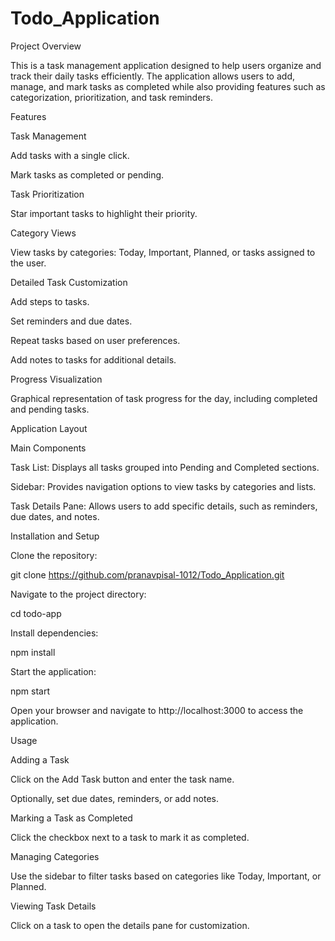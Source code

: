 # Todo_Application

Project Overview

This is a task management application designed to help users organize and track their daily tasks efficiently. The application allows users to add, manage, and mark tasks as completed while also providing features such as categorization, prioritization, and task reminders.

Features

Task Management

Add tasks with a single click.

Mark tasks as completed or pending.

Task Prioritization

Star important tasks to highlight their priority.

Category Views

View tasks by categories: Today, Important, Planned, or tasks assigned to the user.

Detailed Task Customization

Add steps to tasks.

Set reminders and due dates.

Repeat tasks based on user preferences.

Add notes to tasks for additional details.

Progress Visualization

Graphical representation of task progress for the day, including completed and pending tasks.

Application Layout

Main Components

Task List: Displays all tasks grouped into Pending and Completed sections.

Sidebar: Provides navigation options to view tasks by categories and lists.

Task Details Pane: Allows users to add specific details, such as reminders, due dates, and notes.


Installation and Setup

Clone the repository:

git clone https://github.com/pranavpisal-1012/Todo_Application.git

Navigate to the project directory:

cd todo-app

Install dependencies:

npm install

Start the application:

npm start

Open your browser and navigate to http://localhost:3000 to access the application.


Usage

Adding a Task

Click on the Add Task button and enter the task name.

Optionally, set due dates, reminders, or add notes.

Marking a Task as Completed

Click the checkbox next to a task to mark it as completed.

Managing Categories

Use the sidebar to filter tasks based on categories like Today, Important, or Planned.

Viewing Task Details

Click on a task to open the details pane for customization.

